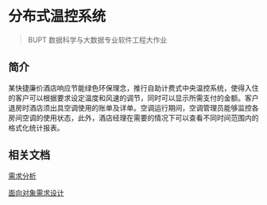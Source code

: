 # 分布式温控系统

> BUPT 数据科学与大数据专业软件工程大作业

## 简介

某快捷廉价酒店响应节能绿色环保理念，推行自助计费式中央温控系统，使得入住的客户可以根据要求设定温度和风速的调节，同时可以显示所需支付的金额。客户退房时酒店须出具空调使用的账单及详单。空调运行期间，空调管理员能够监控各房间空调的使用状态，此外，酒店经理在需要的情况下可以查看不同时间范围内的格式化统计报表。

## 相关文档

[需求分析](docs/Requirements-analysis.md)

[面向对象需求设计](docs/Object-oriented-analysis.md)



